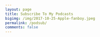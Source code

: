 ```yaml
---
layout: page
title: Subscribe To My Podcasts
bigimg: /img/2017-10-25-Apple-fanboy.jpeg
permalink: /podsub/
comments: false
---
```

